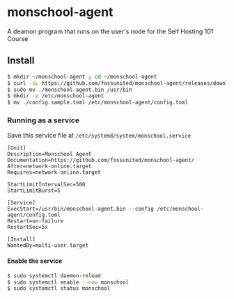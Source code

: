 # monschool-agent
A deamon program that runs on the user's node for the Self Hosting 101 Course

## Install

```bash
$ mkdir ~/monschool-agent ; cd ~/monschool-agent
$ curl -sL https://github.com/fossunited/monschool-agent/releases/download/v0.1.0/monschool-agent_0.1.0_linux_amd64.tar.gz | tar xz
$ sudo mv ./monschool-agent.bin /usr/bin
$ mkdir -p /etc/monschool-agent
$ mv ./config.sample.toml /etc/monschool-agent/config.toml
```

### Running as a service

Save this service file at `/etc/systemd/system/monschool.service`

```
[Unit]
Description=Monschool Agent
Documentation=https://github.com/fossunited/monschool-agent/
After=network-online.target
Requires=network-online.target

StartLimitIntervalSec=500
StartLimitBurst=5

[Service]
ExecStart=/usr/bin/monschool-agent.bin --config /etc/monschool-agent/config.toml
Restart=on-failure
RestartSec=5s

[Install]
WantedBy=multi-user.target
```

#### Enable the service

```bash
$ sudo systemctl daemon-reload
$ sudo systemctl enable --now monschool
$ sudo systemctl status monschool
```
